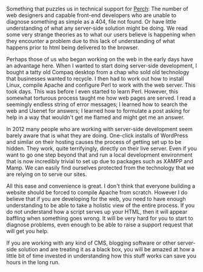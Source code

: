  

Something that puzzles us in technical support for [Perch](http://grabaperch.com): The number of web designers
and capable front-end developers who are unable to diagnose something as simple as a 404, file not found. Or
have little understanding of what any server-side solution might be doing. We read some very strange theories
as to what our users believe is happening when they encounter a problem due to this lack of understanding of
what happens prior to html being delivered to the browser.  

Perhaps those of us who began working on the web in the early days have an advantage here. When I wanted to
start doing server-side development, I bought a tatty old Compaq desktop from a chap who sold old technology
that businesses wanted to recycle. I then had to work out how to install Linux, compile Apache and configure
Perl to work with the web server. This took days. This was before I even started to learn Perl. However, this
somewhat torturous process taught me how web pages are served. I read a seemingly endless string of error
messages; I learned how to search the web and Usenet for answers; I learned how to formulate a post asking for
help in a way that wouldn't get me flamed and might get me an answer.  

In 2012 many people who are working with server-side development seem barely aware that is what they are
doing. One-click installs of WordPress and similar on their hosting causes the process of getting set up to be
hidden. They work, quite terrifyingly, directly on their live server. Even if you want to go one step beyond
that and run a local development environment that is now incredibly trivial to set up due to packages such as
XAMPP and Mamp. We can easily find ourselves protected from the technology that we are relying on to serve our
sites.  

All this ease and convenience is great. I don't think that everyone building a website should be forced to
compile Apache from scratch. However I do believe that if you are developing for the web, you need to have
enough understanding to be able to take a holistic view of the entire process. If you do not understand how a
script serves up your HTML, then it will appear baffling when something goes wrong. It will be very hard for
you to start to diagnose problems, even enough to be able to raise a support request that will get you
help.  

If you are working with any kind of CMS, blogging software or other server-side solution and are treating it
as a black box, you will be amazed at how a little bit of time invested in understanding how this stuff works
can save you hours in the long run. 
